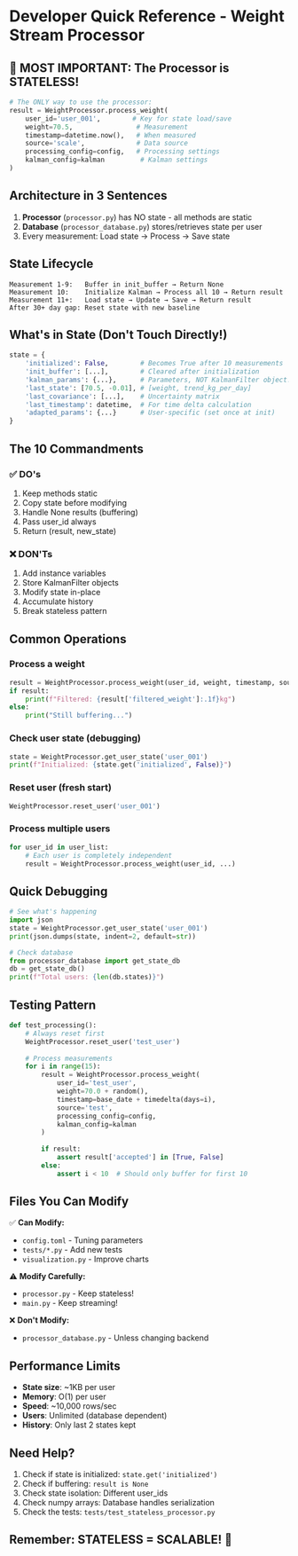 # Developer Quick Reference - Weight Stream Processor

## 🚨 MOST IMPORTANT: The Processor is STATELESS!

```python
# The ONLY way to use the processor:
result = WeightProcessor.process_weight(
    user_id='user_001',        # Key for state load/save
    weight=70.5,                # Measurement
    timestamp=datetime.now(),   # When measured
    source='scale',             # Data source
    processing_config=config,   # Processing settings
    kalman_config=kalman         # Kalman settings
)
```

## Architecture in 3 Sentences

1. **Processor** (`processor.py`) has NO state - all methods are static
2. **Database** (`processor_database.py`) stores/retrieves state per user
3. Every measurement: Load state → Process → Save state

## State Lifecycle

```
Measurement 1-9:   Buffer in init_buffer → Return None
Measurement 10:    Initialize Kalman → Process all 10 → Return result
Measurement 11+:   Load state → Update → Save → Return result
After 30+ day gap: Reset state with new baseline
```

## What's in State (Don't Touch Directly!)

```python
state = {
    'initialized': False,        # Becomes True after 10 measurements
    'init_buffer': [...],        # Cleared after initialization
    'kalman_params': {...},      # Parameters, NOT KalmanFilter object!
    'last_state': [70.5, -0.01], # [weight, trend_kg_per_day]
    'last_covariance': [...],    # Uncertainty matrix
    'last_timestamp': datetime,  # For time delta calculation
    'adapted_params': {...}      # User-specific (set once at init)
}
```

## The 10 Commandments

### ✅ DO's
1. Keep methods static
2. Copy state before modifying
3. Handle None results (buffering)
4. Pass user_id always
5. Return (result, new_state)

### ❌ DON'Ts
1. Add instance variables
2. Store KalmanFilter objects
3. Modify state in-place
4. Accumulate history
5. Break stateless pattern

## Common Operations

### Process a weight
```python
result = WeightProcessor.process_weight(user_id, weight, timestamp, source, proc_config, kalman_config)
if result:
    print(f"Filtered: {result['filtered_weight']:.1f}kg")
else:
    print("Still buffering...")
```

### Check user state (debugging)
```python
state = WeightProcessor.get_user_state('user_001')
print(f"Initialized: {state.get('initialized', False)}")
```

### Reset user (fresh start)
```python
WeightProcessor.reset_user('user_001')
```

### Process multiple users
```python
for user_id in user_list:
    # Each user is completely independent
    result = WeightProcessor.process_weight(user_id, ...)
```

## Quick Debugging

```python
# See what's happening
import json
state = WeightProcessor.get_user_state('user_001')
print(json.dumps(state, indent=2, default=str))

# Check database
from processor_database import get_state_db
db = get_state_db()
print(f"Total users: {len(db.states)}")
```

## Testing Pattern

```python
def test_processing():
    # Always reset first
    WeightProcessor.reset_user('test_user')
    
    # Process measurements
    for i in range(15):
        result = WeightProcessor.process_weight(
            user_id='test_user',
            weight=70.0 + random(),
            timestamp=base_date + timedelta(days=i),
            source='test',
            processing_config=config,
            kalman_config=kalman
        )
        
        if result:
            assert result['accepted'] in [True, False]
        else:
            assert i < 10  # Should only buffer for first 10
```

## Files You Can Modify

✅ **Can Modify:**
- `config.toml` - Tuning parameters
- `tests/*.py` - Add new tests
- `visualization.py` - Improve charts

⚠️ **Modify Carefully:**
- `processor.py` - Keep stateless!
- `main.py` - Keep streaming!

❌ **Don't Modify:**
- `processor_database.py` - Unless changing backend

## Performance Limits

- **State size**: ~1KB per user
- **Memory**: O(1) per user
- **Speed**: ~10,000 rows/sec
- **Users**: Unlimited (database dependent)
- **History**: Only last 2 states kept

## Need Help?

1. Check if state is initialized: `state.get('initialized')`
2. Check if buffering: `result is None`
3. Check state isolation: Different user_ids
4. Check numpy arrays: Database handles serialization
5. Check the tests: `tests/test_stateless_processor.py`

## Remember: STATELESS = SCALABLE! 🚀